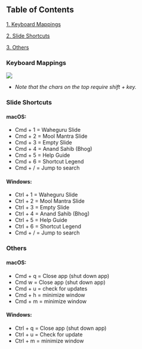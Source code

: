 ## Table of Contents

[1. Keyboard Mappings](#mappings)

[2. Slide Shortcuts](#slides)

[3. Others](#others)

### <a name="mappings">Keyboard Mappings</a>

![](./assets/img/help_images/web-desktop-keyboard-map.png)

- _Note that the chars on the top require shift + key._

### <a name="slides">Slide Shortcuts</a>

#### macOS:

- Cmd + 1 = Waheguru Slide
- Cmd + 2 = Mool Mantra Slide
- Cmd + 3 = Empty Slide
- Cmd + 4 = Anand Sahib (Bhog)
- Cmd + 5 = Help Guide
- Cmd + 6 = Shortcut Legend
- Cmd + / = Jump to search

#### Windows:

- Ctrl + 1 = Waheguru Slide
- Ctrl + 2 = Mool Mantra Slide
- Ctrl + 3 = Empty Slide
- Ctrl + 4 = Anand Sahib (Bhog)
- Ctrl + 5 = Help Guide
- Ctrl + 6 = Shortcut Legend
- Cmd + / = Jump to search

### <a name="others">Others</a>

#### macOS:

- Cmd + q = Close app (shut down app)
- Cmd w = Close app (shut down app)
- Cmd + u = check for updates
- Cmd + h = minimize window
- Cmd + m = minimize window

#### Windows:

- Ctrl + q = Close app (shut down app)
- Ctrl + u = Check for update
- Ctrl + m = minimize window
